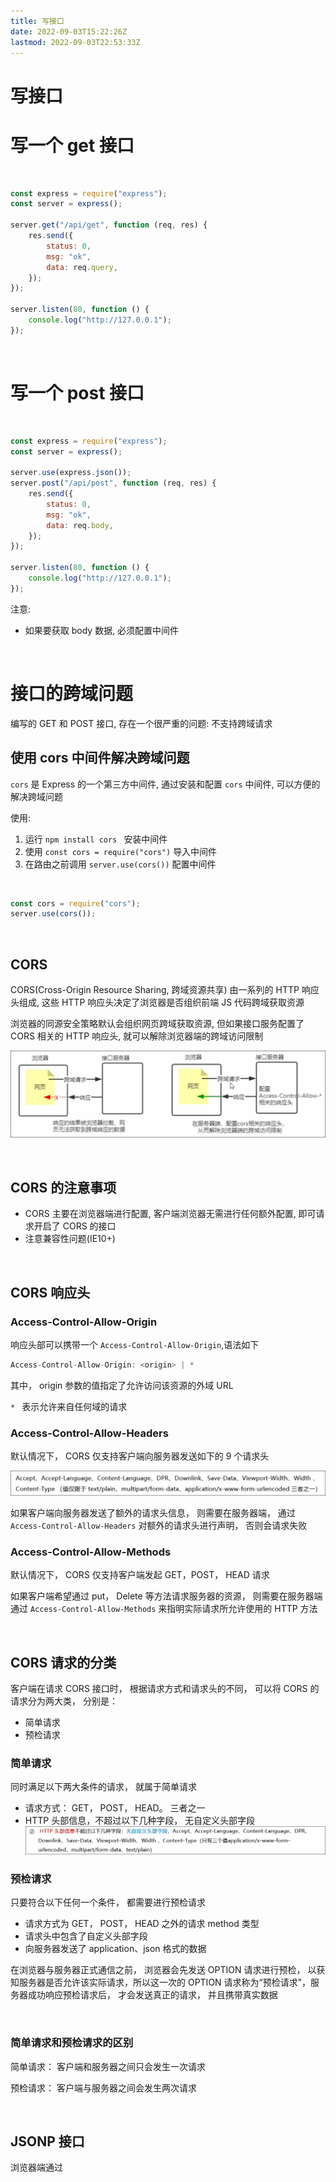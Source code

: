 ```yaml
---
title: 写接口
date: 2022-09-03T15:22:26Z
lastmod: 2022-09-03T22:53:33Z
---
```


# 写接口

# 写一个 get 接口

‍

```js
const express = require("express");
const server = express();

server.get("/api/get", function (req, res) {
    res.send({
        status: 0,
        msg: "ok",
        data: req.query,
    });
});

server.listen(80, function () {
    console.log("http://127.0.0.1");
});
```

‍

# 写一个 post 接口

‍

```js
const express = require("express");
const server = express();

server.use(express.json());
server.post("/api/post", function (req, res) {
    res.send({
        status: 0,
        msg: "ok",
        data: req.body,
    });
});

server.listen(80, function () {
    console.log("http://127.0.0.1");
});
```

注意:

* 如果要获取 body 数据, 必须配置中间件

‍

# 接口的跨域问题

编写的 GET 和 POST 接口, 存在一个很严重的问题: 不支持跨域请求

## 使用 cors 中间件解决跨域问题

`cors` 是 Express 的一个第三方中间件, 通过安装和配置 `cors` 中间件, 可以方便的解决跨域问题

使用:

1. 运行 `npm install cors ​` 安装中间件
2. 使用 `const cors = require("cors")` 导入中间件
3. 在路由之前调用 `server.use(cors())` 配置中间件

‍

```js
const cors = require("cors");
server.use(cors());
```

‍

## CORS

CORS(Cross-Origin Resource Sharing, 跨域资源共享) 由一系列的 HTTP 响应头组成, 这些 HTTP 响应头决定了浏览器是否组织前端 JS 代码跨域获取资源

浏览器的同源安全策略默认会组织网页跨域获取资源, 但如果接口服务配置了 CORS 相关的 HTTP 响应头, 就可以解除浏览器端的跨域访问限制

![Snipaste_2022-09-03_18-21-02](assets/Snipaste_2022-09-03_18-21-02-20220903182106-wn1e0e7.png)​

‍

## CORS 的注意事项

* CORS 主要在浏览器端进行配置, 客户端浏览器无需进行任何额外配置, 即可请求开启了 CORS 的接口
* 注意兼容性问题(IE10+)

‍

## CORS 响应头

### Access-Control-Allow-Origin

响应头部可以携带一个 `Access-Control-Allow-Origin`,语法如下

```js
Access-Control-Allow-Origin: <origin> | *
```

其中， origin 参数的值指定了允许访问该资源的外域 URL

`* ​` 表示允许来自任何域的请求

### Access-Control-Allow-Headers

默认情况下， CORS 仅支持客户端向服务器发送如下的 9 个请求头

![Snipaste_2022-09-03_18-37-29](assets/Snipaste_2022-09-03_18-37-29-20220903183731-pqcel7i.png)​

如果客户端向服务器发送了额外的请求头信息， 则需要在服务器端， 通过 `Access-Control-Allow-Headers` 对额外的请求头进行声明， 否则会请求失败

### Access-Control-Allow-Methods

默认情况下， CORS 仅支持客户端发起 GET，POST， HEAD 请求

如果客户端希望通过 put， Delete 等方法请求服务器的资源， 则需要在服务器端通过 `Access-Control-Allow-Methods` 来指明实际请求所允许使用的 HTTP 方法

‍

## CORS 请求的分类

客户端在请求 CORS 接口时， 根据请求方式和请求头的不同， 可以将 CORS 的请求分为两大类， 分别是：

* 简单请求
* 预检请求

### 简单请求

同时满足以下两大条件的请求， 就属于简单请求

* 请求方式： GET， POST， HEAD。 三者之一
* HTTP 头部信息，不超过以下几种字段， 无自定义头部字段![Snipaste_2022-09-03_21-10-13](assets/Snipaste_2022-09-03_21-10-13-20220903211015-iacng0b.png)​

### 预检请求

只要符合以下任何一个条件， 都需要进行预检请求

* 请求方式为 GET， POST， HEAD 之外的请求 method 类型
* 请求头中包含了自定义头部字段
* 向服务器发送了 application、json 格式的数据

在浏览器与服务器正式通信之前， 浏览器会先发送 OPTION 请求进行预检， 以获知服务器是否允许该实际请求，所以这一次的 OPTION 请求称为“预检请求”，服务器成功响应预检请求后， 才会发送真正的请求， 并且携带真实数据

‍

### 简单请求和预检请求的区别

简单请求： 客户端和服务器之间只会发生一次请求

预检请求： 客户端与服务器之间会发生两次请求

‍

## JSONP 接口

浏览器端通过 <script> 标签的 scr 属性， 请求服务器上的数据， 同时， 服务器返回一个函数的调用， 这种请求数据的方式叫做 JSONP

特点：

* JSONP 不属于真正的 Ajax 请求， 因为他没有使用 XHLHttpRequest 这个对象
* JSONP 仅支持 GET 请求， 不支持 POST，PUT，DELETE 等请求

### 注意事项

如果项目中已经部署了 CORS 跨域资源共享， 为了防止冲突， 必须在配置 CORS 中间件之前声明 JSONP 的接口， 否则 JSONP 接口会被处理成开启了 CORS 的接口

‍

# JSONP接口

实现JSONP接口的步骤

1. 获取客户端发送过来的回调函数的名字
2. 得到要通过JSONP形式发送给客户端的数据
3. 根据前两部得到的数据， 拼接处一个函数调用的字符串
4. 将上一步拼接的字符串，相应给客户端的<script>标签进行解析执行

